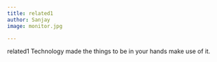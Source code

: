 ```yaml
---
title: related1
author: Sanjay 
image: monitor.jpg

---
```


related1
Technology made the things to be in your hands make use of it.
